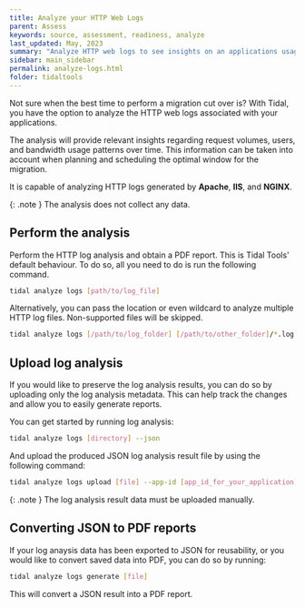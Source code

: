 ```yaml
---
title: Analyze your HTTP Web Logs
parent: Assess
keywords: source, assessment, readiness, analyze
last_updated: May, 2023
summary: "Analyze HTTP web logs to see insights on an applications usage patterns over time."
sidebar: main_sidebar
permalink: analyze-logs.html
folder: tidaltools
---
```

Not sure when the best time to perform a migration cut over is?
With Tidal, you have the option to analyze the HTTP web logs associated with your applications.

The analysis will provide relevant insights regarding request volumes, users, and bandwidth usage patterns over time.
This information can be taken into account when planning and scheduling the optimal window for the migration.

It is capable of analyzing HTTP logs generated by **Apache**, **IIS**, and **NGINX**.

{: .note }
The analysis does not collect any data.

## Perform the analysis

Perform the HTTP log analysis and obtain a PDF report. This is Tidal Tools' default behaviour.
To do so, all you need to do is run the following command.

```bash
tidal analyze logs [path/to/log_file]
   ```

   Alternatively, you can pass the location or even wildcard to analyze multiple HTTP log files.
   Non-supported files will be skipped.

```bash
tidal analyze logs [/path/to/log_folder] [/path/to/other_folder]/*.log
```

## Upload log analysis
If you would like to preserve the log analysis results, you can do so by uploading only the log analysis metadata.
This can help track the changes and allow you to easily generate reports.

You can get started by running log analysis:

```bash
tidal analyze logs [directory] --json
```

And upload the produced JSON log analysis result file by using the following command:

```bash
tidal analyze logs upload [file] --app-id [app_id_for_your_application]
```

{: .note }
The log analysis result data must be uploaded manually.

## Converting JSON to PDF reports
If your log anaysis data has been exported to JSON for reusability, or you would like to
convert saved data into PDF, you can do so by running:

```bash
tidal analyze logs generate [file]
```

This will convert a JSON result into a PDF report.

